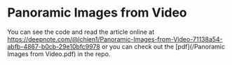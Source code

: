# Panoramic Images from Video
You can see the code and read the article online at https://deepnote.com/@lchien1/Panoramic-Images-from-Video-71138a54-abfb-4867-b0cb-29e10bfc9978 or you can check out the [pdf](/Panoramic Images from Video.pdf) in the repo. 
